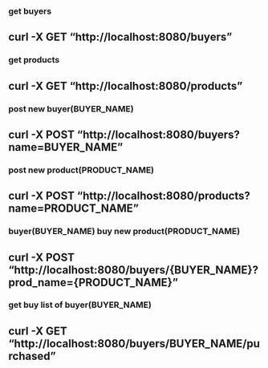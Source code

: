 ### get buyers
## curl -X GET “http://localhost:8080/buyers”
### get products
## curl -X GET “http://localhost:8080/products”
### post new buyer(BUYER_NAME)
## curl -X POST “http://localhost:8080/buyers?name=BUYER_NAME”
### post new product(PRODUCT_NAME)
## curl -X POST “http://localhost:8080/products?name=PRODUCT_NAME”
### buyer(BUYER_NAME) buy new product(PRODUCT_NAME)
## curl -X POST “http://localhost:8080/buyers/{BUYER_NAME}?prod_name={PRODUCT_NAME}”
### get buy list of buyer(BUYER_NAME) 
## curl -X GET “http://localhost:8080/buyers/BUYER_NAME/purchased”
